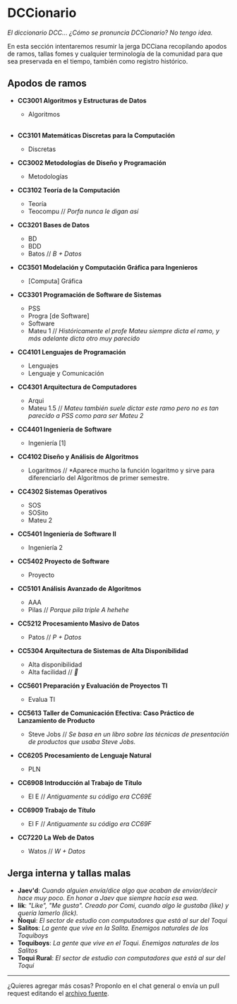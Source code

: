 # DCCionario

*El diccionario DCC... ¿Cómo se pronuncia DCCionario? No tengo idea.*

En esta sección intentaremos resumir la jerga DCCiana recopilando apodos de ramos, tallas fomes y cualquier terminología de la comunidad para que sea preservada en el tiempo, también como registro histórico.

## Apodos de ramos

- **CC3001 Algoritmos y Estructuras de Datos**
    - Algoritmos
    <br/>

- **CC3101 Matemáticas Discretas para la Computación**
    - Discretas

- **CC3002 Metodologías de Diseño y Programación**
    - Metodologías
  
- **CC3102 Teoría de la Computación**
    - Teoría
    - Teocompu // *Porfa nunca le digan así*

- **CC3201 Bases de Datos**
    - BD
    - BDD
    - Batos // *B + Datos*
  
- **CC3501 Modelación y Computación Gráfica para Ingenieros**
    - [Computa] Gráfica

- **CC3301 Programación de Software de Sistemas**
    - PSS
    - Progra [de Software]
    - Software
    - Mateu 1 // *Históricamente el profe Mateu siempre dicta el ramo, y más adelante dicta otro muy parecido*

- **CC4101 Lenguajes de Programación**
    - Lenguajes
    - Lenguaje y Comunicación

- **CC4301 Arquitectura de Computadores**
    - Arqui
    - Mateu 1.5 // *Mateu también suele dictar este ramo pero no es tan parecido a PSS como para ser Mateu 2*

- **CC4401 Ingeniería de Software**
    - Ingeniería [1]

- **CC4102 Diseño y Análisis de Algoritmos**
    - Logaritmos // *Aparece mucho la función logaritmo y sirve para diferenciarlo del Algoritmos de primer semestre.

- **CC4302 Sistemas Operativos**
    - SOS
    - SOSito
    - Mateu 2
  
- **CC5401 Ingeniería de Software II**
    - Ingeniería 2

- **CC5402 Proyecto de Software**
    - Proyecto

- **CC5101 Análisis Avanzado de Algoritmos**
    - AAA
    - Pilas // *Porque pila triple A hehehe*

- **CC5212 Procesamiento Masivo de Datos**
    - Patos // *P + Datos*
  
- **CC5304 Arquitectura de Sistemas de Alta Disponibilidad**
    - Alta disponibilidad
    - Alta facilidad // *👀*
  
- **CC5601 Preparación y Evaluación de Proyectos TI**
    - Evalua TI
  
- **CC5613 Taller de Comunicación Efectiva: Caso Práctico de Lanzamiento de Producto**
    - Steve Jobs // *Se basa en un libro sobre las técnicas de presentación de productos que usaba Steve Jobs.*

- **CC6205 Procesamiento de Lenguaje Natural**
    - PLN

- **CC6908 Introducción al Trabajo de Título**
    - El E // *Antiguamente su código era CC69E*

- **CC6909 Trabajo de Título**
    - El F // *Antiguamente su código era CC69F*

- **CC7220 La Web de Datos**
    - Watos // *W + Datos*

## Jerga interna y tallas malas

- **Jaev'd**: *Cuando alguien envía/dice algo que acaban de enviar/decir hace muy poco. En honor a Jaev que siempre hacía esa wea.*
- **lik**: *"Like", "Me gusta". Creado por Comi, cuando algo le gustaba (like) y quería lamerlo (lick).*
- **Ñoqui**: *El sector de estudio con computadores que está al sur del Toqui*
- **Salitos**: *La gente que vive en la Salita. Enemigos naturales de los Toquiboys*
- **Toquiboys**: *La gente que vive en el Toqui. Enemigos naturales de los Salitos*
- **Toqui Rural**: *El sector de estudio con computadores que está al sur del Toqui*

---
¿Quieres agregar más cosas? Proponlo en el chat general o envía un pull request editando el [archivo fuente](https://github.com/cadcc/howto/blob/master/docs/DCCionario.md).
